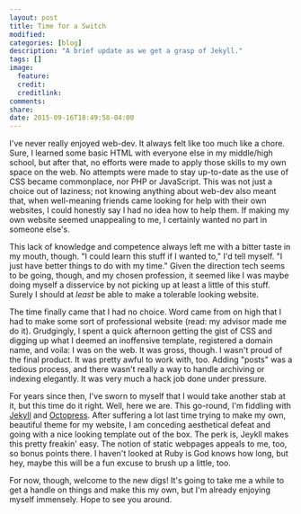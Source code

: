 ```yaml
---
layout: post
title: Time for a Switch
modified:
categories: [blog]
description: "A brief update as we get a grasp of Jekyll."
tags: []
image:
  feature:
  credit:
  creditlink:
comments:
share:
date: 2015-09-16T18:49:58-04:00
---
```


I've never really enjoyed web-dev. It always felt like too much like a chore.
Sure, I learned some basic HTML with everyone else in my middle/high school, but
after that, no efforts were made to apply those skills to my own space on the
web. No attempts were made to stay up-to-date as the use of CSS became
commonplace, nor PHP or JavaScript. This was not just a choice out of laziness;
not knowing anything about web-dev also meant that, when well-meaning friends
came looking for help with their own websites, I could honestly say I had no
idea how to help them. If making my own website seemed unappealing to me, I
certainly wanted no part in someone else's.

This lack of knowledge and competence always left me with a bitter taste in my
mouth, though. "I could learn this stuff if I wanted to," I'd tell myself. "I
just have better things to do with my time." Given the direction tech seems to
be going, though, and my chosen profession, it seemed like I was maybe doing
myself a disservice by not picking up at least a little of this stuff. Surely
I should at *least* be able to make a tolerable looking website.

The time finally came that I had no choice. Word came from on high that I had to
make some sort of professional website (read: my advisor made me do it).
Grudgingly, I spent a quick afternoon getting the gist of CSS and digging up
what I deemed an inoffensive template, registered a domain name, and voila: I
was on the web. It was gross, though. I wasn't proud of the final product. It
was pretty awful to work with, too. Adding "posts" was a tedious process, and
there wasn't really a way to handle archiving or indexing elegantly. It was
very much a hack job done under pressure.

For years since then, I've sworn to myself that I would take another stab at it,
but this time do it right. Well, here we are. This go-round, I'm fiddling with
<a href="https://jekyllrb.com">Jekyll</a> and
<a href="http://octopress.org">Octopress</a>. After suffering a lot last time
trying to make my own, beautiful theme for my website, I am conceding
aesthetical defeat and going with a nice looking template out of the box. The
perk is, Jeykll makes this pretty freakin' easy. The notion of static webpages
appeals to me, too, so bonus points there. I haven't looked at Ruby is God knows
how long, but hey, maybe this will be a fun excuse to brush up a little, too.

For now, though, welcome to the new digs! It's going to take me a while to
get a handle on things and make this my own, but I'm already enjoying myself
immensely. Hope to see you around.
